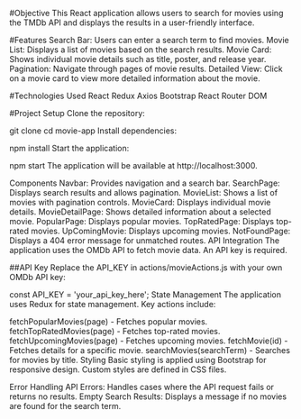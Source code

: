 <!-- Movie Search Application -->
#Objective
This React application allows users to search for movies using the TMDb API and displays the results in a user-friendly interface.

#Features
Search Bar: Users can enter a search term to find movies.
Movie List: Displays a list of movies based on the search results.
Movie Card: Shows individual movie details such as title, poster, and release year.
Pagination: Navigate through pages of movie results.
Detailed View: Click on a movie card to view more detailed information about the movie.

#Technologies Used
React
Redux
Axios
Bootstrap
React Router DOM

#Project Setup
Clone the repository:

git clone <repository-url>
cd movie-app
Install dependencies:


npm install
Start the application:

npm start
The application will be available at http://localhost:3000.

Components
Navbar: Provides navigation and a search bar.
SearchPage: Displays search results and allows pagination.
MovieList: Shows a list of movies with pagination controls.
MovieCard: Displays individual movie details.
MovieDetailPage: Shows detailed information about a selected movie.
PopularPage: Displays popular movies.
TopRatedPage: Displays top-rated movies.
UpComingMovie: Displays upcoming movies.
NotFoundPage: Displays a 404 error message for unmatched routes.
API Integration
The application uses the OMDb API to fetch movie data. An API key is required.

##API Key
Replace the API_KEY in actions/movieActions.js with your own OMDb API key:


const API_KEY = 'your_api_key_here';
State Management
The application uses Redux for state management. Key actions include:

fetchPopularMovies(page) - Fetches popular movies.
fetchTopRatedMovies(page) - Fetches top-rated movies.
fetchUpcomingMovies(page) - Fetches upcoming movies.
fetchMovie(id) - Fetches details for a specific movie.
searchMovies(searchTerm) - Searches for movies by title.
Styling
Basic styling is applied using Bootstrap for responsive design. Custom styles are defined in CSS files.

Error Handling
API Errors: Handles cases where the API request fails or returns no results.
Empty Search Results: Displays a message if no movies are found for the search term.
